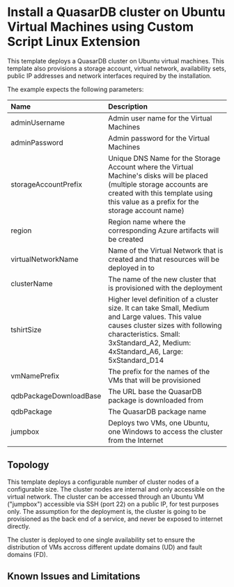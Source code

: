 # Install a QuasarDB cluster on Ubuntu Virtual Machines using Custom Script Linux Extension

This template deploys a QuasarDB cluster on Ubuntu virtual machines. This template also provisions a storage account, virtual network, availability sets, public IP addresses and network interfaces required by the installation.

The example expects the following parameters:

| Name   | Description    |
|:--- |:---|
| adminUsername  | Admin user name for the Virtual Machines  |
| adminPassword  | Admin password for the Virtual Machines  |
| storageAccountPrefix  | Unique DNS Name for the Storage Account where the Virtual Machine's disks will be placed (multiple storage accounts are created with this template using this value as a prefix for the storage account name) |
| region | Region name where the corresponding Azure artifacts will be created |
| virtualNetworkName | Name of the Virtual Network that is created and that resources will be deployed in to |
| clusterName | The name of the new cluster that is provisioned with the deployment |
| tshirtSize | Higher level definition of a cluster size. It can take Small, Medium and Large values. This value causes cluster sizes with following characteristics. Small: 3xStandard_A2, Medium: 4xStandard_A6, Large: 5xStandard_D14  |
| vmNamePrefix | The prefix for the names of the VMs that will be provisioned |
| qdbPackageDownloadBase | The URL base the QuasarDB package is downloaded from |
| qdbPackage | The QuasarDB package name |
| jumpbox | Deploys two VMs, one Ubuntu, one Windows to access the cluster from the Internet |

## Topology

This template deploys a configurable number of cluster nodes of a configurable size.  The cluster nodes are internal and only accessible on the virtual network.  The cluster can be accessed through an Ubuntu VM ("jumpbox") accessible via SSH (port 22) on a public IP, for test purposes only. The assumption for the deployment is, the cluster is going to be provisioned as the back end of a service, and never be exposed to internet directly.

The cluster is deployed to one single availability set to ensure the distribution of VMs accross different update domains (UD) and fault domains (FD).

## Known Issues and Limitations

